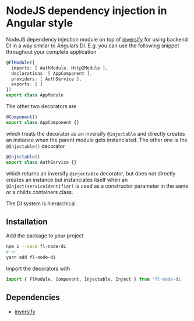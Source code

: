# NodeJS dependency injection in Angular style

NodeJS dependency injection module on top of [inversify](http://inversify.io/) for using
backend DI in a way similar to Angulars DI. E.g. you can use the following snippet throughout
your complete application

```typescript
@FlModule({
  imports: [ AuthModule, Http2Module ],
  declarations: [ AppComponent ],
  providers: [ AuthService ],
  exports: [ ]
})
export class AppModule
```

The other two decorators are 

```typescript
@Component()
export class AppComponent {}
```

which treats the decorator as an inversify `@injectable` and directly creates an instance when the
parent module gets instanciated. The other one is the `@Injectable()` decorator

```typescript
@Injectable()
export class AuthService {}
```

which returns an inversify `@injectable` decorator, but does not directly creates an instance but
instanciates itself when an `@Inject(serviceIdentifier)` is used as a constructor parameter in the
same or a childs containers class.

The DI system is hierarchical.

## Installation

Add the package to your project

```bash
npm i --save fl-node-di
# or
yarn add fl-node-di
```

Import the decorators with

```typescript
import { FlModule, Component, Injectable, Inject } from 'fl-node-di'
```

## Dependencies

- [inversify](http://inversify.io/)